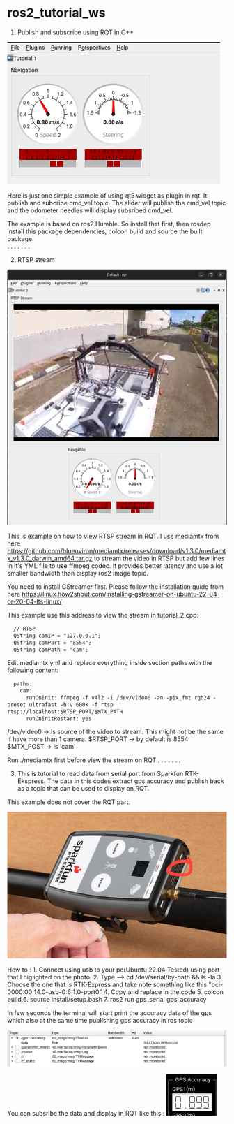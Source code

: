 # ros2_tutorial_ws

1. Publish and subscribe using RQT in C++

![Alt text](<screen_capture/Screenshot from 2023-11-10 10-16-21.png>)

Here is just one simple example of using qt5 widget as plugin in rqt. It publish and subcribe cmd_vel topic. The slider will publish the cmd_vel topic and the odometer needles will display subsribed cmd_vel.   

The example is based on ros2 Humble. So install that first, then rosdep install this package dependencies, colcon build and source the built package.   
.
.
.
.
.
.
.

2. RTSP stream

![Alt text](<screen_capture/Screenshot from 2023-11-15 14-22-17.png>)

This is example on how to view RTSP stream in RQT. I use mediamtx from here https://github.com/bluenviron/mediamtx/releases/download/v1.3.0/mediamtx_v1.3.0_darwin_amd64.tar.gz to stream the video in RTSP but add few lines in it's YML file to use ffmpeg codec. It provides better latency and use a lot smaller bandwidth than display ros2 image topic.

You need to install GStreamer first. Please follow the installation guide from here https://linux.how2shout.com/installing-gstreamer-on-ubuntu-22-04-or-20-04-lts-linux/

This example use this address to view the stream in tutorial_2.cpp:

```
  // RTSP
  QString camIP = "127.0.0.1";
  QString camPort = "8554";
  QString camPath = "cam";
```

Edit mediamtx.yml and replace everything inside section paths with the following content:

```
  paths:
    cam:
      runOnInit: ffmpeg -f v4l2 -i /dev/video0 -an -pix_fmt rgb24 -preset ultrafast -b:v 600k -f rtsp rtsp://localhost:$RTSP_PORT/$MTX_PATH
      runOnInitRestart: yes
```

/dev/video0 -> is source of the video to stream. This might not be the same if have more than 1 camera.
$RTSP_PORT -> by default is 8554
$MTX_POST -> is 'cam'

Run ./mediamtx first before view the stream on RQT
.
.
.
.
.
.
.

3. This is tutorial to read data from serial port from Sparkfun RTK-Ekspress. The data in this codes extract gps accuracy and publish back as a topic that can be used to display on RQT. 

This example does not cover the RQT part.

![Alt text](<screen_capture/18019-SparkFun_RTK_Express-09.jpg>)

How to :  1. Connect using usb to your pc(Ubuntu 22.04 Tested) using port that I higlighted on the photo.
          2. Type --> cd /dev/serial/by-path && ls -la
          3. Choose the one that is RTK-Express and take note something like this "pci-0000:00:14.0-usb-0:6:1.0-port0"
          4. Copy and replace in the code
          5. colcon build 
          6. source install/setup.bash
          7. ros2 run gps_serial gps_accuracy

  In few seconds the terminal will start print the accuracy data of the gps which also at the same time publishing gps accuracy in ros topic

  ![Alt text](<screen_capture/Screenshot from 2023-12-15 10-57-43.png>)

  You can subsribe the data and display in RQT like this : 
![Alt text](<screen_capture/Screenshot from 2023-12-15 10-58-43.png>)
        




